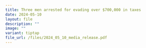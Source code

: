 ```yaml
---
title: Three men arrested for evading over $700,000 in taxes
date: 2024-05-10
layout: file
description: ""
image: ""
variant: tiptap
file_url: /files/2024_05_10_media_release.pdf
---
```

